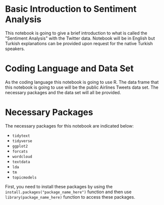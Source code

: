 # Basic Introduction to Sentiment Analysis 
  This notebook is going to give a brief introduction to what is called the "Sentiment Analysis" with the Twitter data. Notebook will be in English but Turkish
  explanations can be provided upon request for the native Turkish speakers.

# Coding Language and Data Set 
  As the coding language this notebook is going to use R. The data frame that this notebook is going to use will be the public Airlines Tweets data set. The 
  necessary packages and the data set will all be provided.
  
# Necessary Packages
  The necessary packages for this notebook are indicated below: 
  - `tidytext`
  - `tidyverse`
  - `ggplot2`
  - `forcats`
  - `wordcloud`
  - `textdata`
  - `lda`
  - `tm`
  - `topicmodels`
  
  First, you need to install these packages by using the `install.packages("package_name_here")` function and then use `library(package_name_here)` function to
  access these packages.
